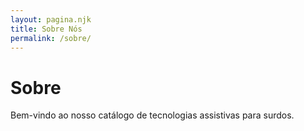 ```yaml
---
layout: pagina.njk
title: Sobre Nós
permalink: /sobre/
---
```


# Sobre
Bem-vindo ao nosso catálogo de tecnologias assistivas para surdos.
